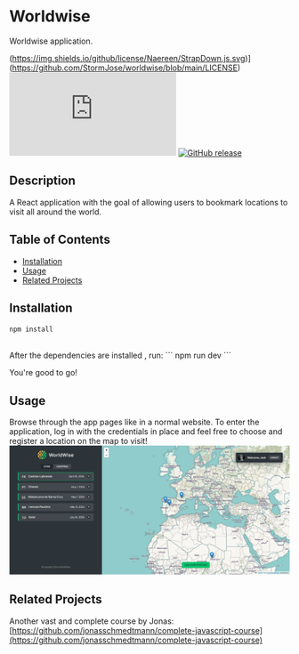# Worldwise

Worldwise application.

(https://img.shields.io/github/license/Naereen/StrapDown.js.svg)](https://github.com/StormJose/worldwise/blob/main/LICENSE) [![GitHub branches](https://badgen.net/github/branches/Naereen/Strapdown.js)](https://github.com/StormJose/worldwise) [![GitHub release](https://img.shields.io/github/release/Naereen/StrapDown.js.svg)](https://GitHub.com/StormJose/worldwise/tags) 

## Description
A React application with the goal of allowing users to bookmark locations to visit all around the world.

## Table of Contents

- [Installation](#installation)
- [Usage](#usage)
- [Related Projects](#related-projects)


## Installation
```
npm install

```
<br/>
After the dependencies are installed , run:
```
npm run dev
```

You're good to go!

## Usage

Browse through the app pages like in a normal website. To enter the application, log in with the credentials in place and feel free to choose and register a location on the map to visit!
<br/>
![page-image](https://github.com/StormJose/worldwise/blob/main/worldwise-map.png?raw=true)




## Related Projects
Another vast and complete course by Jonas: 
[https://github.com/jonasschmedtmann/complete-javascript-course](https://github.com/jonasschmedtmann/complete-javascript-course)
